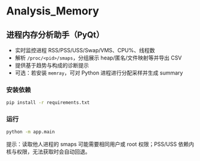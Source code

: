 # Analysis_Memory

## 进程内存分析助手（PyQt）

- 实时监控进程 RSS/PSS/USS/Swap/VMS、CPU%、线程数
- 解析 `/proc/<pid>/smaps`，分组展示 heap/匿名/文件映射等并导出 CSV
- 提供基于趋势与构成的诊断提示
- 可选：若安装 `memray`，可对 Python 进程进行分配采样并生成 summary

### 安装依赖
```bash
pip install -r requirements.txt
```

### 运行
```bash
python -m app.main
```

提示：读取他人进程的 smaps 可能需要相同用户或 root 权限；PSS/USS 依赖内核与权限，无法获取时会自动回退。